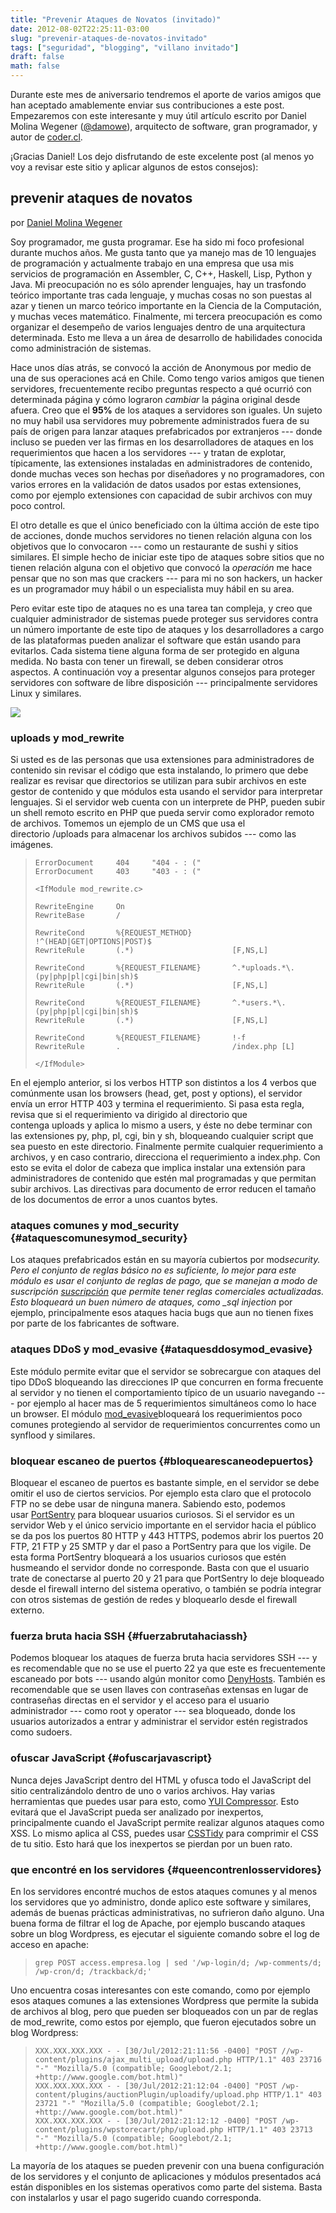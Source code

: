 ```yaml
---
title: "Prevenir Ataques de Novatos (invitado)"
date: 2012-08-02T22:25:11-03:00
slug: "prevenir-ataques-de-novatos-invitado"
tags: ["seguridad", "blogging", "villano invitado"]
draft: false
math: false
---
```


Durante este mes de aniversario tendremos el aporte de varios amigos que
han aceptado amablemente enviar sus contribuciones a este post.
Empezaremos con este interesante y muy útil artículo escrito por Daniel
Molina Wegener ([\@damowe](https://twitter.com/damowe)), arquitecto de
software, gran programador, y autor de [coder.cl](http://coder.cl/).

¡Gracias Daniel! Los dejo disfrutando de este excelente post (al menos
yo voy a revisar este sitio y aplicar algunos de estos consejos):

## prevenir ataques de novatos 

por [Daniel Molina Wegener](http://coder.cl/)

Soy programador, me gusta programar. Ese ha sido mi foco profesional
durante muchos años. Me gusta tanto que ya manejo mas de 10 lenguajes de
programación y actualmente trabajo en una empresa que usa mis servicios
de programación en Assembler, C, C++, Haskell, Lisp, Python y Java. Mi
preocupación no es sólo aprender lenguajes, hay un trasfondo teórico
importante tras cada lenguaje, y muchas cosas no son puestas al azar y
tienen un marco teórico importante en la Ciencia de la Computación, y
muchas veces matemático. Finalmente, mi tercera preocupación es como
organizar el desempeño de varios lenguajes dentro de una arquitectura
determinada. Esto me lleva a un área de desarrollo de habilidades
conocida como administración de sistemas.

Hace unos días atrás, se convocó la acción de Anonymous por medio de una
de sus operaciones acá en Chile. Como tengo varios amigos que tienen
servidores, frecuentemente recibo preguntas respecto a qué ocurrió con
determinada página y cómo lograron *cambiar* la página original desde
afuera. Creo que el **95%** de los ataques a servidores son iguales. Un
sujeto no muy habil usa servidores muy pobremente administrados fuera de
su país de origen para lanzar ataques prefabricados por extranjeros ---
donde incluso se pueden ver las firmas en los desarrolladores de ataques
en los requerimientos que hacen a los servidores --- y tratan de
explotar, típicamente, las extensiones instaladas en administradores de
contenido, donde muchas veces son hechas por diseñadores y no
programadores, con varios errores en la validación de datos usados por
estas extensiones, como por ejemplo extensiones con capacidad de subir
archivos con muy poco control.

El otro detalle es que el único beneficiado con la última acción de este
tipo de acciones, donde muchos servidores no tienen relación alguna con
los objetivos que lo convocaron --- como un restaurante de sushi y
sitios similares. El simple hecho de iniciar este tipo de ataques sobre
sitios que no tienen relación alguna con el objetivo que convocó
la *operación* me hace pensar que no son mas que crackers --- para mi no
son hackers, un hacker es un programador muy hábil o un especialista muy
hábil en su area.

Pero evitar este tipo de ataques no es una tarea tan compleja, y creo
que cualquier administrador de sistemas puede proteger sus servidores
contra un número importante de este tipo de ataques y los
desarrolladores a cargo de las plataformas pueden analizar el software
que están usando para evitarlos. Cada sistema tiene alguna forma de ser
protegido en alguna medida. No basta con tener un firewall, se deben
considerar otros aspectos. A continuación voy a presentar algunos
consejos para proteger servidores con software de libre disposición ---
principalmente servidores Linux y similares.

![](wolf-blocking.jpg)

### uploads y mod\_rewrite

Si usted es de las personas que usa extensiones para administradores de
contenido sin revisar el código que esta instalando, lo primero que debe
realizar es revisar que directorios se utilizan para subir archivos en
este gestor de contenido y que módulos esta usando el servidor para
interpretar lenguajes. Si el servidor web cuenta con un interprete de
PHP, pueden subir un shell remoto escrito en PHP que pueda servir como
explorador remoto de archivos. Tomemos un ejemplo de un CMS que usa el
directorio /uploads para almacenar los archivos subidos --- como las
imágenes.

>     ErrorDocument     404     "404 - : ("
>     ErrorDocument     403     "403 - : ("
>
>     <IfModule mod_rewrite.c>
>
>     RewriteEngine     On
>     RewriteBase       /
>
>     RewriteCond       %{REQUEST_METHOD}         !^(HEAD|GET|OPTIONS|POST)$
>     RewriteRule       (.*)                      [F,NS,L]
>
>     RewriteCond       %{REQUEST_FILENAME}       ^.*uploads.*\.(py|php|pl|cgi|bin|sh)$
>     RewriteRule       (.*)                      [F,NS,L]
>
>     RewriteCond       %{REQUEST_FILENAME}       ^.*users.*\.(py|php|pl|cgi|bin|sh)$
>     RewriteRule       (.*)                      [F,NS,L]
>
>     RewriteCond       %{REQUEST_FILENAME}       !-f
>     RewriteRule       .                         /index.php [L]
>
>     </IfModule>

En el ejemplo anterior, si los verbos HTTP son distintos a los 4 verbos
que comúnmente usan los browsers (head, get, post y options), el
servidor envía un error HTTP 403 y termina el requerimiento. Si pasa
esta regla, revisa que si el requerimiento va dirigido al directorio que
contenga uploads y aplica lo mismo a users, y éste no debe terminar con
las extensiones py, php, pl, cgi, bin y sh, bloqueando cualquier script
que sea puesto en este directorio. Finalmente permite cualquier
requerimiento a archivos, y en caso contrario, direcciona el
requerimiento a index.php. Con esto se evita el dolor de cabeza que
implica instalar una extensión para administradores de contenido que
estén mal programadas y que permitan subir archivos. Las directivas para
documento de error reducen el tamaño de los documentos de error a unos
cuantos bytes.

### ataques comunes y mod\_security {#ataquescomunesymod_security}

Los ataques prefabricados están en su mayoría cubiertos
por mod*security. Pero el conjunto de reglas básico no es suficiente, lo
mejor para este módulo es usar el conjunto de reglas de pago, que se
manejan a modo de
suscripción [suscripción](http://www.modsecurity.org/projects/commercial/rules/) que
permite tener reglas comerciales actualizadas. Esto bloqueará un buen
número de ataques, como \_sql injection* por ejemplo, principalmente
esos ataques hacia bugs que aun no tienen fixes por parte de los
fabricantes de software.

### ataques DDoS y mod\_evasive {#ataquesddosymod_evasive}

Este módulo permite evitar que el servidor se sobrecargue con ataques
del tipo DDoS bloqueando las direcciones IP que concurren en forma
frecuente al servidor y no tienen el comportamiento típico de un usuario
navegando --- por ejemplo al hacer mas de 5 requerimientos simultáneos
como lo hace un browser. El
módulo [mod\_evasive](http://www.zdziarski.com/blog/?page_id=442)bloqueará
los requerimientos poco comunes protegiendo al servidor de
requerimientos concurrentes como un synflood y similares.

### bloquear escaneo de puertos {#bloquearescaneodepuertos}

Bloquear el escaneo de puertos es bastante simple, en el servidor se
debe omitir el uso de ciertos servicios. Por ejemplo esta claro que el
protocolo FTP no se debe usar de ninguna manera. Sabiendo esto, podemos
usar [PortSentry](http://sentrytools.sourceforge.net/) para bloquear
usuarios curiosos. Si el servidor es un servidor Web y el único servicio
importante en el servidor hacia el público se da pos los puertos 80 HTTP
y 443 HTTPS, podemos abrir los puertos 20 FTP, 21 FTP y 25 SMTP y dar el
paso a PortSentry para que los vigile. De esta forma PortSentry
bloqueará a los usuarios curiosos que estén husmeando el servidor donde
no corresponde. Basta con que el usuario trate de conectarse al puerto
20 y 21 para que PortSentry lo deje bloqueado desde el firewall interno
del sistema operativo, o también se podría integrar con otros sistemas
de gestión de redes y bloquearlo desde el firewall externo.

### fuerza bruta hacia SSH {#fuerzabrutahaciassh}

Podemos bloquear los ataques de fuerza bruta hacia servidores SSH --- y
es recomendable que no se use el puerto 22 ya que este es frecuentemente
escaneado por bots --- usando algún monitor
como [DenyHosts](http://denyhosts.sourceforge.net/). También es
recomendable que se usen llaves con contraseñas extensas en lugar de
contraseñas directas en el servidor y el acceso para el usuario
administrador --- como root y operator --- sea bloqueado, donde los
usuarios autorizados a entrar y administrar el servidor estén
registrados como sudoers.

### ofuscar JavaScript {#ofuscarjavascript}

Nunca dejes JavaScript dentro del HTML y ofusca todo el JavaScript del
sitio centralizándolo dentro de uno o varios archivos. Hay varias
herramientas que puedes usar para esto, como [YUI
Compressor](http://developer.yahoo.com/yui/compressor/). Esto evitará
que el JavaScript pueda ser analizado por inexpertos, principalmente
cuando el JavaScript permite realizar algunos ataques como XSS. Lo mismo
aplica al CSS, puedes
usar [CSSTidy](http://csstidy.sourceforge.net/) para comprimir el CSS de
tu sitio. Esto hará que los inexpertos se pierdan por un buen rato.

### que encontré en los servidores {#queencontrenlosservidores}

En los servidores encontré muchos de estos ataques comunes y al menos
los servidores que yo administro, donde aplico este software y
similares, además de buenas prácticas administrativas, no sufrieron daño
alguno. Una buena forma de filtrar el log de Apache, por ejemplo
buscando ataques sobre un blog Wordpress, es ejecutar el siguiente
comando sobre el log de acceso en apache:


>     grep POST access.empresa.log | sed '/wp-login/d; /wp-comments/d; /wp-cron/d; /trackback/d;'

Uno encuentra cosas interesantes con este comando, como por ejemplo esos
ataques comunes a las extensiones Wordpress que permite la subida de
archivos al blog, pero que pueden ser bloqueados con un par de reglas
de mod\_rewrite, como estos por ejemplo, que fueron ejecutados sobre un
blog Wordpress:

>     XXX.XXX.XXX.XXX - - [30/Jul/2012:21:11:56 -0400] "POST //wp-content/plugins/ajax_multi_upload/upload.php HTTP/1.1" 403 23716 "-" "Mozilla/5.0 (compatible; Googlebot/2.1; +http://www.google.com/bot.html)"
>     XXX.XXX.XXX.XXX - - [30/Jul/2012:21:12:04 -0400] "POST /wp-content/plugins/auctionPlugin/uploadify/upload.php HTTP/1.1" 403 23721 "-" "Mozilla/5.0 (compatible; Googlebot/2.1; +http://www.google.com/bot.html)"
>     XXX.XXX.XXX.XXX - - [30/Jul/2012:21:12:12 -0400] "POST /wp-content/plugins/wpstorecart/php/upload.php HTTP/1.1" 403 23713 "-" "Mozilla/5.0 (compatible; Googlebot/2.1; +http://www.google.com/bot.html)"

La mayoría de los ataques se pueden prevenir con una buena configuración
de los servidores y el conjunto de aplicaciones y módulos presentados
acá están disponibles en los sistemas operativos como parte del sistema.
Basta con instalarlos y usar el pago sugerido cuando corresponda.
